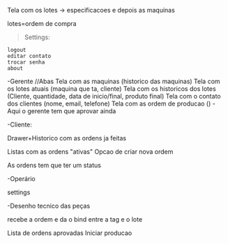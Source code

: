 Tela com os lotes -> especificacoes e depois as maquinas

lotes=ordem de compra

>Settings:

	logout
	editar contato
	trocar senha
	about

-Gerente
//Abas
Tela com as maquinas (historico das maquinas)
Tela com os lotes atuais (maquina que ta, cliente)
Tela com os historicos dos lotes (Cliente, quantidade, data de inicio/final, produto final)
Tela com o contato dos clientes (nome, email, telefone)
Tela com as ordem de producao () - Aqui o gerente tem que aprovar ainda

-Cliente:

Drawer+Historico com as ordens ja feitas

Listas com as ordens "ativas"
Opcao de criar nova ordem

As ordens tem que ter um status

-Operário 

settings

-Desenho tecnico das peças

recebe a ordem e da o bind entre a tag e o lote

Lista de ordens aprovadas
Iniciar producao

